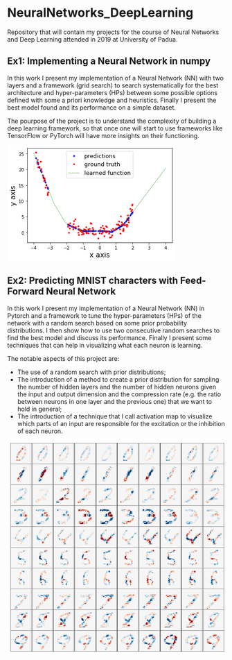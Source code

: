 # NeuralNetworks_DeepLearning
Repository that will contain my projects for the course of Neural Networks and Deep Learning attended in 2019 at University of Padua.

## Ex1: Implementing a Neural Network in numpy
In this work I present my implementation of a Neural Network (NN) with two layers and a framework (grid search) to search systematically for the best architecture and hyper-parameters (HPs) between some possible options defined with some a priori knowledge and heuristics. Finally I present the best model found and its performance on a simple dataset.

The pourpose of the project is to understand the complexity of building a deep learning framework, so that once one will start to use frameworks like TensorFlow or PyTorch will have more insights on their functioning.

<img src=Supplementary_material/learned_function.png>

## Ex2: Predicting MNIST characters with Feed-Forward Neural Network
In this work I present my implementation of a Neural Network (NN) in Pytorch and a framework to tune the hyper-parameters (HPs) of the network with a random search based on some prior probability distributions. 
I then show how to use two consecutive random searches to find the best model and discuss its performance. Finally I present some techniques that can help in visualizing what each neuron is learning.

The notable aspects of this project are:
* The use of a random search with prior distributions;
* The introduction of a method to create a prior distribution for sampling the number of hidden layers and the number of hidden neurons given the input and output dimension and the compression rate (e.g. the ratio between neurons in one layer and the previous one) that we want to hold in general;
* The introduction of a technique that I call activation map to visualize which parts of an input are responsible for the excitation or the inhibition of each neuron.

<img src=Supplementary_material/activationPF.png>
